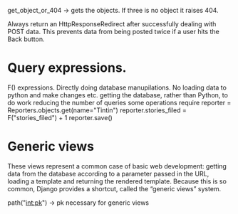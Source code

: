 get_object_or_404 -> gets the objects. If three is no object it raises 404.

Always return an HttpResponseRedirect after successfully dealing
with POST data. This prevents data from being posted twice if a
user hits the Back button.

# Query expressions.
F() expressions. Directly doing database manupilations. No loading data to python and make changes etc.
getting the database, rather than Python, to do work
reducing the number of queries some operations require
reporter = Reporters.objects.get(name="Tintin")
reporter.stories_filed = F("stories_filed") + 1
reporter.save()

# Generic views
These views represent a common case of basic web development: getting data from the database according to a parameter passed in the URL, loading a template and returning the rendered template. Because this is so common, Django provides a shortcut, called the “generic views” system.

path("<int:pk>") -> pk necessary for generic views

